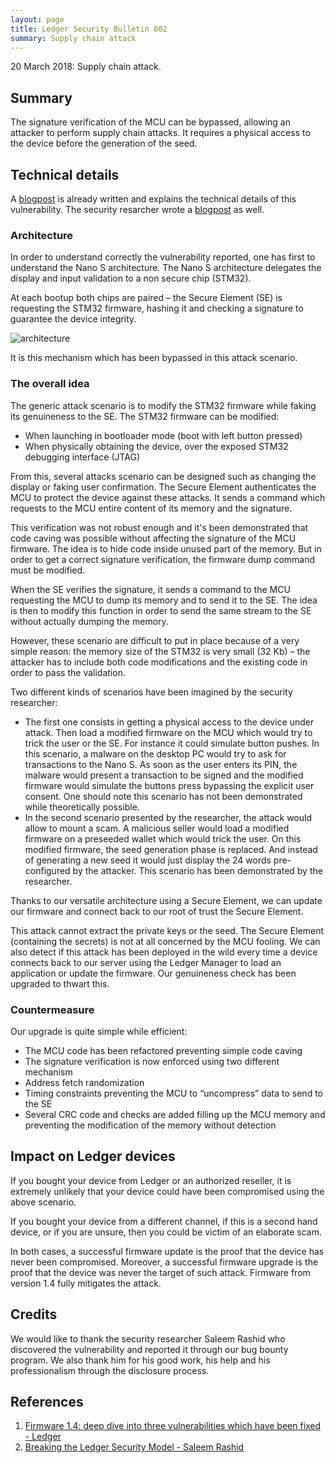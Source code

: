 ```yaml
---
layout: page
title: Ledger Security Bulletin 002
summary: Supply chain attack
---
```


20 March 2018: Supply chain attack.



## Summary

The signature verification of the MCU can be bypassed, allowing an attacker to
perform supply chain attacks. It requires a physical access to the device before
the generation of the seed.



## Technical details

A [blogpost](#1) is already written and explains the technical details of this
vulnerability. The security resarcher wrote a [blogpost](#2) as well.


### Architecture

In order to understand correctly the vulnerability reported, one has first to
understand the Nano S architecture. The Nano S architecture delegates the
display and input validation to a non secure chip (STM32).

At each bootup both chips are paired – the Secure Element (SE) is requesting the STM32 firmware,
hashing it and checking a signature to guarantee the device integrity.

![architecture](https://www.ledger.com/wp-content/uploads/2018/03/graph-1@2x-1024x252.png)

It is this mechanism which has been bypassed in this attack scenario.


### The overall idea

The generic attack scenario is to modify the STM32 firmware while faking its
genuineness to the SE. The STM32 firmware can be modified:

- When launching in bootloader mode (boot with left button pressed)
- When physically obtaining the device, over the exposed STM32 debugging
  interface (JTAG)

From this, several attacks scenario can be designed such as changing the display
or faking user confirmation. The Secure Element authenticates the MCU to protect
the device against these attacks. It sends a command which requests to the MCU
entire content of its memory and the signature.

This verification was not robust enough and it's been demonstrated that code
caving was possible without affecting the signature of the MCU firmware. The idea
is to hide code inside unused part of the memory. But in order to get a correct
signature verification, the firmware dump command must be modified.

When the SE verifies the signature, it sends a command to the MCU requesting the
MCU to dump its memory and to send it to the SE. The idea is then to modify this
function in order to send the same stream to the SE without actually dumping the
memory.

However, these scenario are difficult to put in place because of a very simple
reason: the memory size of the STM32 is very small (32 Kb) – the attacker has to
include both code modifications and the existing code in order to pass the
validation.

Two different kinds of scenarios have been imagined by the security researcher:

- The first one consists in getting a physical access to the device under
  attack. Then load a modified firmware on the MCU which would try to trick the
  user or the SE. For instance it could simulate button pushes. In this
  scenario, a malware on the desktop PC would try to ask for transactions to the
  Nano S. As soon as the user enters its PIN, the malware would present a
  transaction to be signed and the modified firmware would simulate the buttons
  press bypassing the explicit user consent.
  One should note this scenario has not been demonstrated while theoretically
  possible.
- In the second scenario presented by the researcher, the attack would allow to
  mount a scam. A malicious seller would load a modified firmware on a preseeded
  wallet which would trick the user. On this modified firmware, the seed
  generation phase is replaced. And instead of generating a new seed it would
  just display the 24 words pre-configured by the attacker.
  This scenario has been demonstrated by the researcher.

Thanks to our versatile architecture using a Secure Element, we can update our
firmware and connect back to our root of trust the Secure Element.

This attack cannot extract the private keys or the seed. The Secure Element
(containing the secrets) is not at all concerned by the MCU fooling. We can also
detect if this attack has been deployed in the wild every time a device connects
back to our server using the Ledger Manager to load an application or update the
firmware. Our genuineness check has been upgraded to thwart this.


### Countermeasure

Our upgrade is quite simple while efficient:

- The MCU code has been refactored preventing simple code caving
- The signature verification is now enforced using two different mechanism
- Address fetch randomization
- Timing constraints preventing the MCU to “uncompress” data to send to the SE
- Several CRC code and checks are added filling up the MCU memory and preventing
  the modification of the memory without detection



## Impact on Ledger devices

If you bought your device from Ledger or an authorized reseller, it is extremely
unlikely that your device could have been compromised using the above scenario.

If you bought your device from a different channel, if this is a second hand
device, or if you are unsure, then you could be victim of an elaborate scam.

In both cases, a successful firmware update is the proof that the device has
never been compromised. Moreover, a successful firmware upgrade is the proof
that the device was never the target of such attack. Firmware from version 1.4
fully mitigates the attack.



## Credits

We would like to thank the security researcher Saleem Rashid who discovered the
vulnerability and reported it through our bug bounty program. We also thank
him for his good work, his help and his professionalism through the disclosure
process.



## References

1. <a name="1"></a> [Firmware 1.4: deep dive into three vulnerabilities which have been fixed - Ledger](https://www.ledger.com/firmware-1-4-deep-dive-security-fixes/)
2. <a name="2"></a> [Breaking the Ledger Security Model - Saleem Rashid](https://saleemrashid.com/2018/03/20/breaking-ledger-security-model/)
